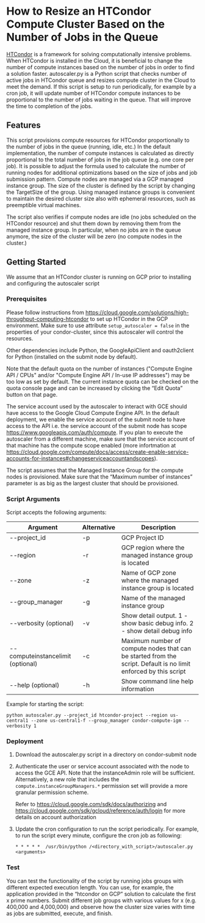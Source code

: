 # How to Resize an HTCondor Compute Cluster Based on the Number of Jobs in the Queue

[HTCondor](https://research.cs.wisc.edu/htcondor/) is a framework for 
solving computationally intensive problems.
When HTCondor is installed in the Cloud, it is beneficial to change the 
number of compute instances based on the number of jobs in order to find 
a solution faster. autoscaler.py is a Python script that checks 
number of active jobs in HTCondor queue and  resizes compute cluster in the Cloud to meet the demand.
If this script is setup to run periodically, for example by a cron job, it will 
update number of HTCondor compute instances to be proportional to the number
of jobs waiting in the queue. That will improve the time to completion of 
the jobs.

## Features

This script provisions compute resources for HTCondor proportionally to the 
number of jobs in the queue (running, idle, etc.) In the default 
implementation, the number of compute instances is calculated as directly 
proportional to the total number of jobs in the job queue (e.g. one core per 
job). It is possible to adjust the formula used to calculate the number of 
running nodes for additional optimizations based on the size of jobs and job 
submission pattern. Compute nodes are managed via a GCP managed instance group. 
The size of the cluster is defined by the script by changing the TargetSize of 
the group. Using managed instance groups is convenient to maintain the desired
cluster size also with ephemeral resources, such as preemptible virtual machines.

The script also verifies if compute nodes are idle (no jobs scheduled on the 
HTCondor resource) and shut them down by removing them from the managed instance 
group. In particular, when no jobs are in the queue anymore, the size of the 
cluster will be zero (no compute nodes in the cluster.)

## Getting Started

We assume that an HTCondor cluster is running on GCP prior to installing and configuring the autoscaler script

### Prerequisites

Please follow instructions from https://cloud.google.com/solutions/high-throughput-computing-htcondor 
to set up HTCondor in the GCP environment. Make sure to use attribute 
`setup_autoscaler = false` in the properties of your condor-cluster, since 
this autoscaler will control the resources.

Other dependencies include Python, the GoogleApiClient and oauth2client 
for Python (installed on the submit node by default).

Note that the default quota on the number of instances ("Compute Engine API / 
CPUs" and/or "Compute Engine API / In-use IP addresses")
may be too low as set by default. The current instance quota can be checked
on the quota console page and can be increased by clicking the “Edit Quota” 
button on that page.

The service account used by the autoscaler to interact with GCE should have 
access to the Google Cloud Compute Engine API. In the default deployment,
we enable the service account of the submit node to have access to the API 
i.e. the service account of the submit node has scope 
https://www.googleapis.com/auth/compute. If you
plan to execute the autoscaler from a different machine, make sure that the 
service account of that machine has the compute 
scope enabled (more infortmation at 
https://cloud.google.com/compute/docs/access/create-enable-service-accounts-for-instances#changeserviceaccountandscopes).

The script assumes that the Managed Instance Group for the compute nodes is 
provisioned. Make sure that the “Maximum number of instances” parameter is 
as big as the largest cluster that should be provisioned.
 
### Script Arguments

Script accepts the following arguments:
 
| Argument      | Alternative | Description    |
| ------------- | ----------- |-------------- |
| --project_id  | -p | GCP Project ID |
| --region      | -r | GCP region where the managed instance group is located |
| --zone        | -z | Name of GCP zone where the managed instance group is located |
| --group_manager | -g | Name of the managed instance group |
| --verbosity (optional) | -v | Show detail output. 1 - show basic debug info. 2 - show detail debug info |
| --computeinstancelimit (optional) | -c | Maximum number of compute nodes that can be started from the script. Default is no limit enforced by this script |
| --help (optional) | -h | Show command line help information |
 
Example for starting the script:

```
python autoscaler.py --project_id htcondor-project --region us-central1 --zone us-central1-f --group_manager condor-compute-igm --verbosity 1
```

### Deployment

1.  Download the autoscaler.py script in a directory on condor-submit node 
2.  Authenticate the user or service account associated with the node to access
    the GCE API. Note that the instanceAdmin role will be sufficient. 
    Alternatively, a new role that includes the ```compute.instanceGroupManagers.*```
    permission set will provide a more granular permission scheme. 

    Refer to 
    https://cloud.google.com/sdk/docs/authorizing and
    https://cloud.google.com/sdk/gcloud/reference/auth/login for more details on 
    account authorization 
    
3.  Update the cron configuration to run the script periodically. For example, 
    to run the script every minute, configure the cron job as following:
    <nobr>
    ```
    * * * * *  /usr/bin/python /<directory_with_script>/autoscaler.py <arguments>
    ```
    </nobr>

### Test

You can test the functionality of the script by running jobs groups with 
different expected execution length. You can use, for example, the application 
provided in the “htcondor on GCP” solution to calculate the first x prime 
numbers. Submit different job groups with various values for x (e.g. 400,000 
and 4,000,000) and observe how the cluster size varies with time as jobs are 
submitted, execute, and finish.
